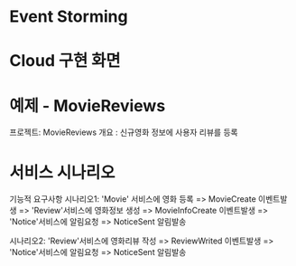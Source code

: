# Event Storming


# Cloud 구현 화면


# 예제 - MovieReviews
프로젝트: MovieReviews 
개요       : 신규영화 정보에 사용자 리뷰를 등록

# 서비스 시나리오
기능적 요구사항
시나리오1:  'Movie' 서비스에 영화 등록 => MovieCreate 이벤트발생 =>  'Review'서비스에 영화정보 생성 =>  MovieInfoCreate 이벤트발생 => 'Notice'서비스에 알림요청 => NoticeSent 알림발송

시나리오2: 'Review'서비스에 영화리뷰 작성 => ReviewWrited 이벤트발생 => 'Notice'서비스에 알림요청 => NoticeSent 알림발송
